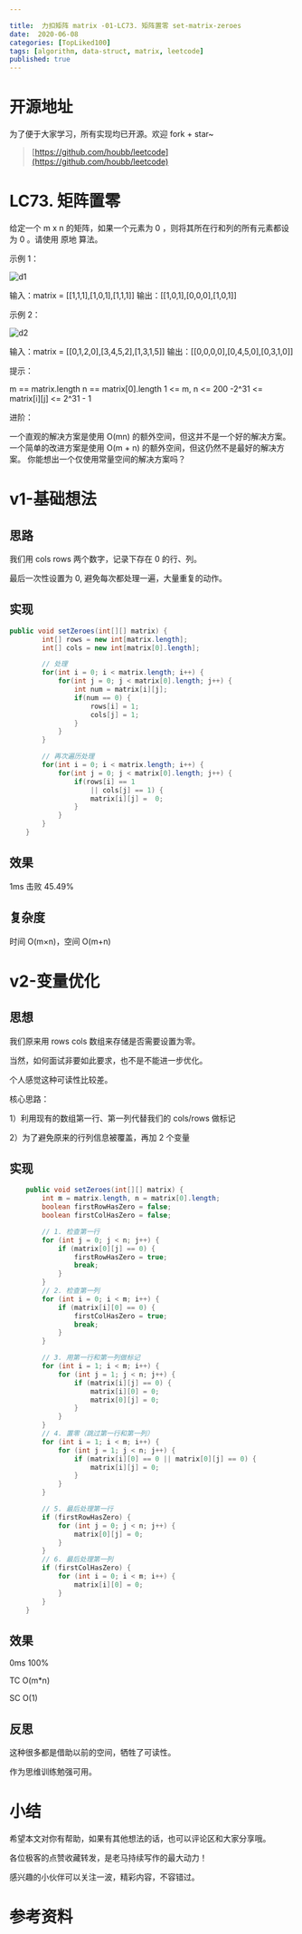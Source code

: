 ```yaml
---

title:  力扣矩阵 matrix -01-LC73. 矩阵置零 set-matrix-zeroes
date:  2020-06-08
categories: [TopLiked100]
tags: [algorithm, data-struct, matrix, leetcode]
published: true
---
```


# 开源地址

为了便于大家学习，所有实现均已开源。欢迎 fork + star~

> [https://github.com/houbb/leetcode](https://github.com/houbb/leetcode)

# LC73. 矩阵置零

给定一个 m x n 的矩阵，如果一个元素为 0 ，则将其所在行和列的所有元素都设为 0 。请使用 原地 算法。

 

示例 1：

![d1](https://assets.leetcode.com/uploads/2020/08/17/mat1.jpg)

输入：matrix = [[1,1,1],[1,0,1],[1,1,1]]
输出：[[1,0,1],[0,0,0],[1,0,1]]

示例 2：

![d2](https://assets.leetcode.com/uploads/2020/08/17/mat2.jpg)

输入：matrix = [[0,1,2,0],[3,4,5,2],[1,3,1,5]]
输出：[[0,0,0,0],[0,4,5,0],[0,3,1,0]]
 

提示：

m == matrix.length
n == matrix[0].length
1 <= m, n <= 200
-2^31 <= matrix[i][j] <= 2^31 - 1
 

进阶：

一个直观的解决方案是使用  O(mn) 的额外空间，但这并不是一个好的解决方案。
一个简单的改进方案是使用 O(m + n) 的额外空间，但这仍然不是最好的解决方案。
你能想出一个仅使用常量空间的解决方案吗？

# v1-基础想法

## 思路

我们用 cols rows 两个数字，记录下存在 0 的行、列。

最后一次性设置为 0, 避免每次都处理一遍，大量重复的动作。

## 实现

```java
public void setZeroes(int[][] matrix) {
        int[] rows = new int[matrix.length];
        int[] cols = new int[matrix[0].length];

        // 处理
        for(int i = 0; i < matrix.length; i++) {
            for(int j = 0; j < matrix[0].length; j++) {
                int num = matrix[i][j];
                if(num == 0) {
                    rows[i] = 1;
                    cols[j] = 1;
                }
            }
        }

        // 再次遍历处理
        for(int i = 0; i < matrix.length; i++) {
            for(int j = 0; j < matrix[0].length; j++) {
                if(rows[i] == 1
                    || cols[j] == 1) {
                    matrix[i][j] =  0;
                }
            }
        }
    }
```

## 效果

1ms 击败 45.49%

## 复杂度

时间 O(m×n)，空间 O(m+n)


# v2-变量优化

## 思想

我们原来用 rows cols 数组来存储是否需要设置为零。

当然，如何面试非要如此要求，也不是不能进一步优化。

个人感觉这种可读性比较差。

核心思路：

1）利用现有的数组第一行、第一列代替我们的 cols/rows 做标记

2）为了避免原来的行列信息被覆盖，再加 2 个变量

## 实现

```java
    public void setZeroes(int[][] matrix) {
        int m = matrix.length, n = matrix[0].length;
        boolean firstRowHasZero = false;
        boolean firstColHasZero = false;

        // 1. 检查第一行
        for (int j = 0; j < n; j++) {
            if (matrix[0][j] == 0) {
                firstRowHasZero = true;
                break;
            }
        }
        // 2. 检查第一列
        for (int i = 0; i < m; i++) {
            if (matrix[i][0] == 0) {
                firstColHasZero = true;
                break;
            }
        }

        // 3. 用第一行和第一列做标记
        for (int i = 1; i < m; i++) {
            for (int j = 1; j < n; j++) {
                if (matrix[i][j] == 0) {
                    matrix[i][0] = 0;
                    matrix[0][j] = 0;
                }
            }
        }
        // 4. 置零（跳过第一行和第一列）
        for (int i = 1; i < m; i++) {
            for (int j = 1; j < n; j++) {
                if (matrix[i][0] == 0 || matrix[0][j] == 0) {
                    matrix[i][j] = 0;
                }
            }
        }

        // 5. 最后处理第一行
        if (firstRowHasZero) {
            for (int j = 0; j < n; j++) {
                matrix[0][j] = 0;
            }
        }
        // 6. 最后处理第一列
        if (firstColHasZero) {
            for (int i = 0; i < m; i++) {
                matrix[i][0] = 0;
            }
        }
    }
```

## 效果 

0ms 100%

TC O(m*n)

SC O(1)

## 反思

这种很多都是借助以前的空间，牺牲了可读性。

作为思维训练勉强可用。

# 小结

希望本文对你有帮助，如果有其他想法的话，也可以评论区和大家分享哦。

各位极客的点赞收藏转发，是老马持续写作的最大动力！

感兴趣的小伙伴可以关注一波，精彩内容，不容错过。

# 参考资料


